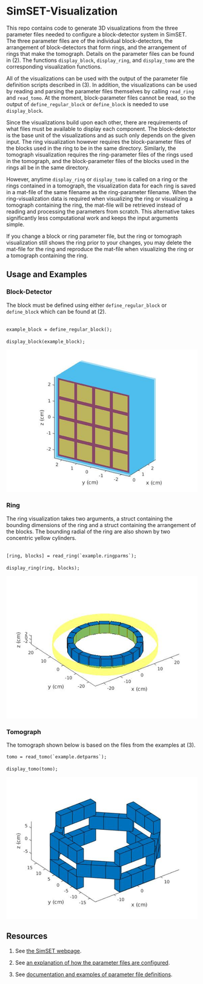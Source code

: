# SimSET-Visualization

This repo contains code to generate 3D visualizations from the three parameter files needed to configure a block-detector system in SimSET. The three parameter files are of the individual block-detectors, the arrangement of block-detectors that form rings, and the arrangement of rings that make the tomograph. Details on the parameter files can be found in (2). The functions `display_block`, `display_ring`, and `display_tomo` are the corresponding visualization functions.

All of the visualizations can be used with the output of the parameter file definition scripts described in (3). In addition, the visualizations can be used by reading and parsing the parameter files themselves by calling `read_ring` and `read_tomo`. At the moment, block-parameter files cannot be read, so the output of `define_regular_block` or `define_block` is needed to use `display_block`.

Since the visualizations build upon each other, there are requirements of what files must be available to display each component. The block-detector is the base unit of the visualizations and as such only depends on the given input. The ring visualization however requires the block-parameter files of the blocks used in the ring to be in the same directory. Similarly, the tomograph visualization requires the ring-parameter files of the rings used in the tomograph, and the block-parameter files of the blocks used in the rings all be in the same directory.

However, anytime `display_ring` or `display_tomo` is called on a ring or the rings contained in a tomograph, the visualization data for each ring is saved in a mat-file of the same filename as the ring-parameter filename. When the ring-visualization data is required when visualizing the ring or visualizing a tomograph containing the ring, the mat-file will be retrieved instead of reading and processing the parameters from scratch. This alternative takes significantly less computational work and keeps the input arguments simple.

If you change a block or ring parameter file, but the ring or tomograph visualization still shows the ring prior to your changes, you may delete the mat-file for the ring and reproduce the mat-file when visualizing the ring or a tomograph containing the ring.

## Usage and Examples

### Block-Detector

The block must be defined using either `define_regular_block` or `define_block` which can be found at (2).

```

example_block = define_regular_block();

display_block(example_block);

```

![Block](pics/block.jpg)

### Ring

The ring visualization takes two arguments, a struct containing the bounding dimensions of the ring and a struct containing the arrangement of the blocks. The bounding radial of the ring are also shown by two concentric yellow cylinders.

```

[ring, blocks] = read_ring(`example.ringparms`);

display_ring(ring, blocks);

```

![Ring](pics/ring.jpg)

### Tomograph

The tomograph shown below is based on the files from the examples at (3).

```
tomo = read_tomo(`example.detparms`);

display_tomo(tomo);

```

![Tomograph](pics/tomo.jpg)

## Resources

1. See [the SimSET webpage](http://depts.washington.edu/simset/html/simset_main.html).

2. See [an explanation of how the parameter files are configured](http://depts.washington.edu/simset/html/user_guide/detector_modelling.html#block_PET_SPECT.configuring).

3. See [documentation and examples of parameter file definitions](http://depts.washington.edu/simset/html/user_guide/block_detector_definition.html).
